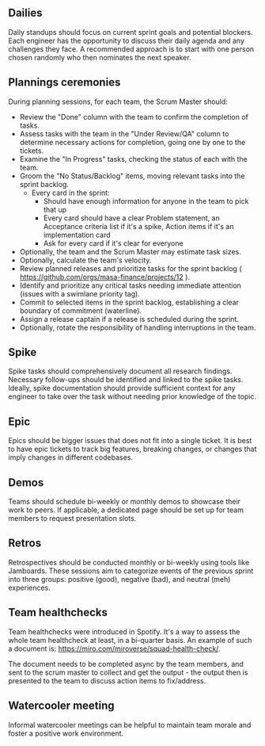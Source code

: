 ## Dailies

Daily standups should focus on current sprint goals and potential blockers. 
Each engineer has the opportunity to discuss their daily agenda and any challenges they face. 
A recommended approach is to start with one person chosen randomly who then nominates the next speaker.

## Plannings ceremonies

During planning sessions, for each team, the Scrum Master should:

- Review the "Done" column with the team to confirm the completion of tasks.
- Assess tasks with the team in the "Under Review/QA" column to determine necessary actions for completion, going one by one to the tickets.
- Examine the "In Progress" tasks, checking the status of each with the team.
- Groom the "No Status/Backlog" items, moving relevant tasks into the sprint backlog.
  - Every card in the sprint:
    - Should have enough information for anyone in the team to pick that up
    - Every card should have a clear Problem statement,  an Acceptance criteria list if it's a spike, Action items if it's an implementation card
    - Ask for every card if it's clear for everyone
- Optionally, the team and the Scrum Master may estimate task sizes.
- Optionally, calculate the team's velocity.
- Review planned releases and prioritize tasks for the sprint backlog ( https://github.com/orgs/masa-finance/projects/12 ).
- Identify and prioritize any critical tasks needing immediate attention (issues with a swimlane priority tag).
- Commit to selected items in the sprint backlog, establishing a clear boundary of commitment (waterline).
- Assign a release captain if a release is scheduled during the sprint.
- Optionally, rotate the responsibility of handling interruptions in the team.

## Spike

Spike tasks should comprehensively document all research findings. Necessary follow-ups should be identified and linked to the spike tasks. Ideally, spike documentation should provide sufficient context for any engineer to take over the task without needing prior knowledge of the topic.

## Epic

Epics should be bigger issues that does not fit into a single ticket. It is best to have epic tickets to track big features, breaking changes, or changes that imply changes in different codebases.

## Demos

Teams should schedule bi-weekly or monthly demos to showcase their work to peers. If applicable, a dedicated page should be set up for team members to request presentation slots.

## Retros

Retrospectives should be conducted monthly or bi-weekly using tools like Jamboards. These sessions aim to categorize events of the previous sprint into three groups: positive (good), negative (bad), and neutral (meh) experiences.

## Team healthchecks

Team healthchecks were introduced in Spotify. It's a way to assess the whole team healthcheck at least, in a bi-quarter basis. An example of such a document is: https://miro.com/miroverse/squad-health-check/.

The document needs to be completed async by the team members, and sent to the scrum master to collect and get the output - the output then is presented to the team to discuss action items to fix/address.

## Watercooler meeting

Informal watercooler meetings can be helpful to maintain team morale and foster a positive work environment.
